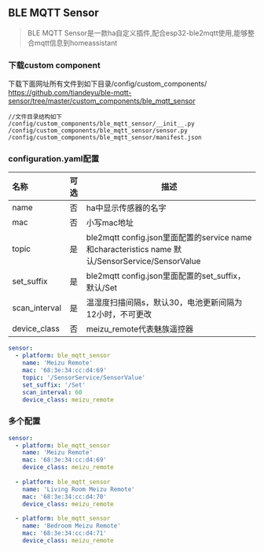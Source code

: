 ## BLE MQTT Sensor 


>BLE MQTT Sensor是一款ha自定义插件,配合esp32-ble2mqtt使用,能够整合mqtt信息到homeassistant


### 下载custom component
下载下面网址所有文件到如下目录/config/custom_components/
https://github.com/tiandeyu/ble-mqtt-sensor/tree/master/custom_components/ble_mqtt_sensor 

```shell
//文件目录结构如下
/config/custom_components/ble_mqtt_sensor/__init__.py
/config/custom_components/ble_mqtt_sensor/sensor.py
/config/custom_components/ble_mqtt_sensor/manifest.json
```

### configuration.yaml配置 
| 名称 | 可选 | 描述 |
| :---- | :---: | ----- |
| name | 否 | ha中显示传感器的名字 |
| mac | 否 | 小写mac地址 |
| topic | 是 | ble2mqtt config.json里面配置的service name和characteristics name  默认/SensorService/SensorValue |
| set_suffix | 是 | ble2mqtt config.json里面配置的set_suffix，默认/Set |
| scan_interval | 是 | 温湿度扫描间隔s，默认30，电池更新间隔为12小时，不可更改 |
| device_class | 否 | meizu_remote代表魅族遥控器 |
```yaml
sensor:
  - platform: ble_mqtt_sensor
    name: 'Meizu Remote'
    mac: '68:3e:34:cc:d4:69'
    topic: '/SensorService/SensorValue'
    set_suffix: '/Set'
    scan_interval: 60
    device_class: meizu_remote
```

### 多个配置
```yaml
sensor:
  - platform: ble_mqtt_sensor
    name: 'Meizu Remote'
    mac: '68:3e:34:cc:d4:69'
    device_class: meizu_remote
    
  - platform: ble_mqtt_sensor
    name: 'Living Room Meizu Remote'
    mac: '68:3e:34:cc:d4:70'
    device_class: meizu_remote
    
  - platform: ble_mqtt_sensor
    name: 'Bedroom Meizu Remote'
    mac: '68:3e:34:cc:d4:71'
    device_class: meizu_remote
```


